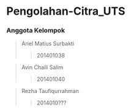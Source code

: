 # Pengolahan-Citra_UTS

### Anggota Kelompok
> Ariel Matius Surbakti
>> 201401038

> Avin Chaili Salim
>> 201401040

> Rezha Taufiqurrahman
>> 2014010???
